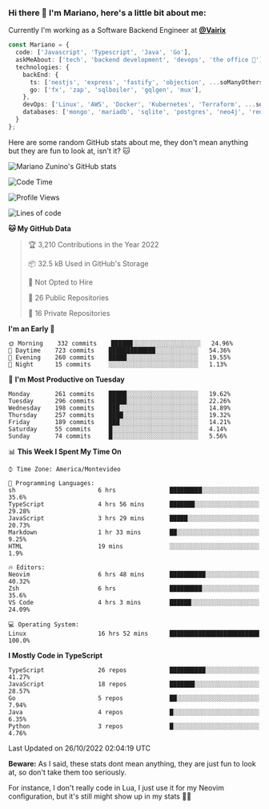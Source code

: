 ### Hi there 👋 I'm Mariano, here's a little bit about me:

Currently I'm working as a Software Backend Engineer at [**@Vairix**](https://vairix.com)

```ts
const Mariano = {
  code: ['Javascript', 'Typescript', 'Java', 'Go'],
  askMeAbout: ['tech', 'backend development', 'devops', 'the office 💼'],
  technologies: {
    backEnd: {
      ts: ['nestjs', 'express', 'fastify', 'objection', ...soManyOthersFrameworks],
      go: ['fx', 'zap', 'sqlboiler', 'gqlgen', 'mux'],
    },
    devOps: ['Linux', 'AWS', 'Docker', 'Kubernetes', 'Terraform', ...soManyOthersTools],
    databases: ['mongo', 'mariadb', 'sqlite', 'postgres', 'neo4j', 'redis'],
  }
};
```

Here are some random GitHub stats about me, they don't mean anything but they are fun to look at, isn't it? 🐱

![Mariano Zunino's GitHub stats](https://github-readme-stats.vercel.app/api?username=marianozunino&count_private=true&show_icons=true&theme=radical)

<!--START_SECTION:waka-->
![Code Time](http://img.shields.io/badge/Code%20Time-277%20hrs%2012%20mins-blue)

![Profile Views](http://img.shields.io/badge/Profile%20Views-0-blue)

![Lines of code](https://img.shields.io/badge/From%20Hello%20World%20I%27ve%20Written-358%20Thousand%20lines%20of%20code-blue)

**🐱 My GitHub Data** 

> 🏆 3,210 Contributions in the Year 2022
 > 
> 📦 32.5 kB Used in GitHub's Storage 
 > 
> 🚫 Not Opted to Hire
 > 
> 📜 26 Public Repositories 
 > 
> 🔑 16 Private Repositories  
 > 
**I'm an Early 🐤** 

```text
🌞 Morning    332 commits    ██████░░░░░░░░░░░░░░░░░░░   24.96% 
🌆 Daytime    723 commits    █████████████░░░░░░░░░░░░   54.36% 
🌃 Evening    260 commits    █████░░░░░░░░░░░░░░░░░░░░   19.55% 
🌙 Night      15 commits     ░░░░░░░░░░░░░░░░░░░░░░░░░   1.13%

```
📅 **I'm Most Productive on Tuesday** 

```text
Monday       261 commits    █████░░░░░░░░░░░░░░░░░░░░   19.62% 
Tuesday      296 commits    █████░░░░░░░░░░░░░░░░░░░░   22.26% 
Wednesday    198 commits    ███░░░░░░░░░░░░░░░░░░░░░░   14.89% 
Thursday     257 commits    ████░░░░░░░░░░░░░░░░░░░░░   19.32% 
Friday       189 commits    ███░░░░░░░░░░░░░░░░░░░░░░   14.21% 
Saturday     55 commits     █░░░░░░░░░░░░░░░░░░░░░░░░   4.14% 
Sunday       74 commits     █░░░░░░░░░░░░░░░░░░░░░░░░   5.56%

```


📊 **This Week I Spent My Time On** 

```text
⌚︎ Time Zone: America/Montevideo

💬 Programming Languages: 
sh                       6 hrs               █████████░░░░░░░░░░░░░░░░   35.6% 
TypeScript               4 hrs 56 mins       ███████░░░░░░░░░░░░░░░░░░   29.28% 
JavaScript               3 hrs 29 mins       █████░░░░░░░░░░░░░░░░░░░░   20.73% 
Markdown                 1 hr 33 mins        ██░░░░░░░░░░░░░░░░░░░░░░░   9.25% 
HTML                     19 mins             ░░░░░░░░░░░░░░░░░░░░░░░░░   1.9%

🔥 Editors: 
Neovim                   6 hrs 48 mins       ██████████░░░░░░░░░░░░░░░   40.32% 
Zsh                      6 hrs               █████████░░░░░░░░░░░░░░░░   35.6% 
VS Code                  4 hrs 3 mins        ██████░░░░░░░░░░░░░░░░░░░   24.09%

💻 Operating System: 
Linux                    16 hrs 52 mins      █████████████████████████   100.0%

```

**I Mostly Code in TypeScript** 

```text
TypeScript               26 repos            ██████████░░░░░░░░░░░░░░░   41.27% 
JavaScript               18 repos            ███████░░░░░░░░░░░░░░░░░░   28.57% 
Go                       5 repos             ██░░░░░░░░░░░░░░░░░░░░░░░   7.94% 
Java                     4 repos             █░░░░░░░░░░░░░░░░░░░░░░░░   6.35% 
Python                   3 repos             █░░░░░░░░░░░░░░░░░░░░░░░░   4.76%

```



 Last Updated on 26/10/2022 02:04:19 UTC
<!--END_SECTION:waka-->

**Beware:** As I said, these stats dont mean anything, they are just fun to look at, so don't take them too seriously.

For instance, I don't really code in Lua, I just use it for my Neovim configuration, but it's still might show up in my stats 🤷‍♂️
